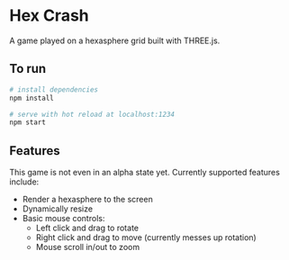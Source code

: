 # Hex Crash

A game played on a hexasphere grid built with THREE.js.

## To run

```bash
# install dependencies
npm install

# serve with hot reload at localhost:1234
npm start
```

## Features

This game is not even in an alpha state yet. Currently supported features
include:

- Render a hexasphere to the screen
- Dynamically resize
- Basic mouse controls:
  - Left click and drag to rotate
  - Right click and drag to move (currently messes up rotation)
  - Mouse scroll in/out to zoom
